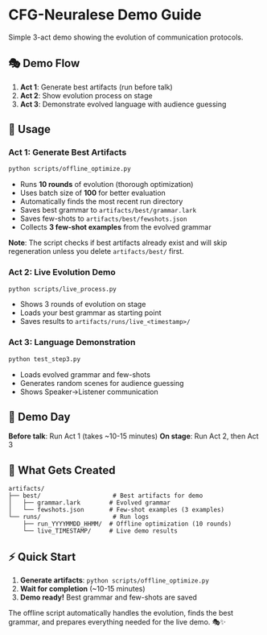 # CFG-Neuralese Demo Guide

Simple 3-act demo showing the evolution of communication protocols.

## 🎭 Demo Flow

1. **Act 1**: Generate best artifacts (run before talk)
2. **Act 2**: Show evolution process on stage
3. **Act 3**: Demonstrate evolved language with audience guessing

## 🚀 Usage

### Act 1: Generate Best Artifacts

```bash
python scripts/offline_optimize.py
```

- Runs **10 rounds** of evolution (thorough optimization)
- Uses batch size of **100** for better evaluation
- Automatically finds the most recent run directory
- Saves best grammar to `artifacts/best/grammar.lark`
- Saves few-shots to `artifacts/best/fewshots.json`
- Collects **3 few-shot examples** from the evolved grammar

**Note**: The script checks if best artifacts already exist and will skip regeneration unless you delete `artifacts/best/` first.

### Act 2: Live Evolution Demo

```bash
python scripts/live_process.py
```

- Shows 3 rounds of evolution on stage
- Loads your best grammar as starting point
- Saves results to `artifacts/runs/live_<timestamp>/`

### Act 3: Language Demonstration

```bash
python test_step3.py
```

- Loads evolved grammar and few-shots
- Generates random scenes for audience guessing
- Shows Speaker→Listener communication

## 🎯 Demo Day

**Before talk**: Run Act 1 (takes ~10-15 minutes)
**On stage**: Run Act 2, then Act 3

## 📁 What Gets Created

```
artifacts/
├── best/                    # Best artifacts for demo
│   ├── grammar.lark        # Evolved grammar
│   └── fewshots.json       # Few-shot examples (3 examples)
└── runs/                    # Run logs
    ├── run_YYYYMMDD_HHMM/  # Offline optimization (10 rounds)
    └── live_TIMESTAMP/     # Live demo results
```

## ⚡ Quick Start

1. **Generate artifacts**: `python scripts/offline_optimize.py`
2. **Wait for completion** (~10-15 minutes)
3. **Demo ready!** Best grammar and few-shots are saved

The offline script automatically handles the evolution, finds the best grammar, and prepares everything needed for the live demo. 🎭✨
